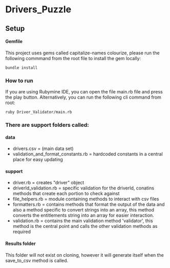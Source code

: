 # Drivers_Puzzle

## Setup
#### Gemfile
This project uses gems called capitalize-names colourize, please run the following commmand from the root file to install the gem locally:
```
bundle install
```

### How to run
If you are using Rubymine IDE, you can open the file main.rb file and press the play button.
Alternatively, you can run the following cli command from root:
````shell
ruby Driver_Validator/main.rb
````

### There are support folders called:
#### data
* drivers.csv = (main data set)
* validation_and_format_constants.rb = hardcoded constants in a central place for easy updating


#### support
* driver.rb = creates "driver" object
* driverId_validation.rb = specific validation for the driverId, conatins methods that create each portion to check against
* file_helpers.rb = module containing methods to interact with csv files
* formatters.rb = contains methods that format the output of the data and also a method specific to convert strings into an array,
  this method converts the entitlements string into an array for easier interaction.
* validation.rb = contains the main validation method 'validator', this method is the central point and calls the other validation methods as required 


#### Results folder
This folder will not exist on cloning, however it will generate itself when the save_to_csv method is called. 
